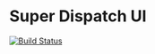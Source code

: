 # Super Dispatch UI

[![Build Status](https://travis-ci.com/superdispatch/ui.svg?branch=master)](https://travis-ci.com/superdispatch/ui)
